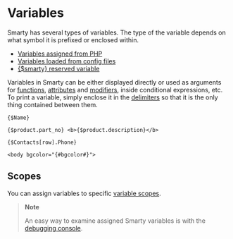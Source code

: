 # Variables

Smarty has several types of variables. The type of the
variable depends on what symbol it is prefixed or enclosed within.

- [Variables assigned from PHP](language-assigned-variables.md)
- [Variables loaded from config files](language-config-variables.md)
- [{$smarty} reserved variable](language-variables-smarty.md)

Variables in Smarty can be either displayed directly or used as
arguments for [functions](../language-basic-syntax/language-syntax-functions.md),
[attributes](../language-basic-syntax/language-syntax-attributes.md) and
[modifiers](../language-modifiers/index.md), inside conditional expressions, etc.
To print a variable, simply enclose it in the
[delimiters](../../programmers/api-variables/variable-left-delimiter.md) so that it is the only thing
contained between them.

```smarty
{$Name}

{$product.part_no} <b>{$product.description}</b>

{$Contacts[row].Phone}

<body bgcolor="{#bgcolor#}">
```

## Scopes
You can assign variables to specific [variable scopes](language-variable-scopes.md).

      
> **Note**
>
> An easy way to examine assigned Smarty variables is with the
> [debugging console](../chapter-debugging-console.md).

